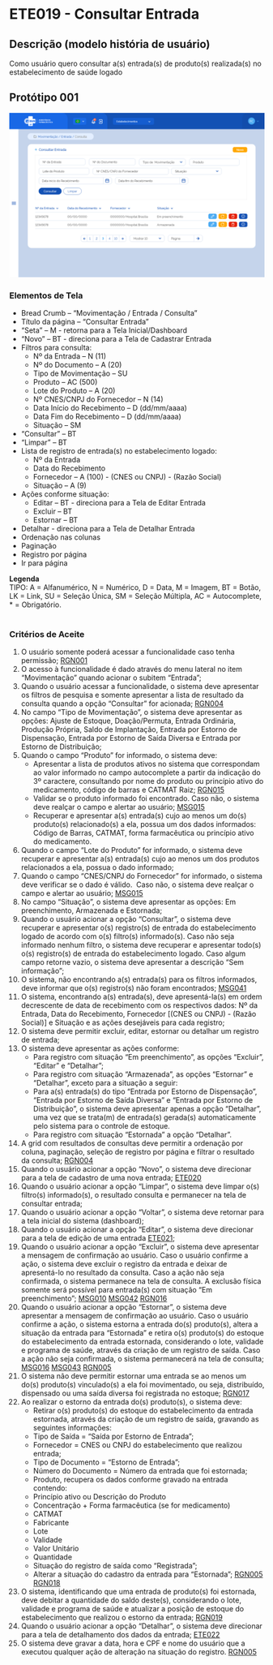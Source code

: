 # ETE019 - Consultar Entrada

## Descrição (modelo história de usuário)
Como usuário quero consultar a(s) entrada(s) de produto(s) realizada(s) no estabelecimento de saúde logado

## Protótipo 001
![alt text](../imagens/ete-019-prot-001.png)

### Elementos de Tela 
* Bread Crumb – “Movimentação / Entrada / Consulta” 
* Título da página – “Consultar Entrada” 
* “Seta” – M - retorna para a Tela Inicial/Dashboard 
* “Novo” – BT - direciona para a Tela de Cadastrar Entrada 
* Filtros para consulta: 
    * Nº da Entrada – N (11) 
    * Nº do Documento – A (20) 
    * Tipo de Movimentação – SU  
    * Produto – AC (500) 
    * Lote do Produto – A (20) 
    * Nº CNES/CNPJ do Fornecedor – N (14) 
    * Data Início do Recebimento – D (dd/mm/aaaa) 
    * Data Fim do Recebimento – D (dd/mm/aaaa) 
    * Situação – SM 
* “Consultar” – BT 
* “Limpar” – BT 
* Lista de registro de entrada(s) no estabelecimento logado: 
    * Nº da Entrada 
    * Data do Recebimento 
    * Fornecedor – A (100) - (CNES ou CNPJ) - (Razão Social) 
    * Situação – A (9) 
* Ações conforme situação: 
    * Editar – BT - direciona para a Tela de Editar Entrada  
    * Excluir – BT 
    * Estornar – BT 
* Detalhar - direciona para a Tela de Detalhar Entrada  
* Ordenação nas colunas 
* Paginação 
* Registro por página 
* Ir para página 

**Legenda**  
TIPO: A = Alfanumérico, N = Numérico, D = Data, M = Imagem, BT = Botão, LK = Link, SU = Seleção Única, SM = Seleção Múltipla, AC = Autocomplete, * = Obrigatório.  
 
### Critérios de Aceite
1. O usuário somente poderá acessar a funcionalidade caso tenha permissão; [RGN001](DocumentoDeRegrasv2.md#rgn001) 
2. O acesso à funcionalidade é dado através do menu lateral no item “Movimentação” quando acionar o subitem “Entrada”; 
3. Quando o usuário acessar a funcionalidade, o sistema deve apresentar os filtros de pesquisa e somente apresentar a lista de resultado da consulta quando a opção “Consultar” for acionada; [RGN004](DocumentoDeRegrasv2.md#rgn004) 
4. No campo “Tipo de Movimentação”, o sistema deve apresentar as opções: Ajuste de Estoque, Doação/Permuta, Entrada Ordinária, Produção Própria, Saldo de Implantação, Entrada por Estorno de Dispensação, Entrada por Estorno de Saída Diversa e Entrada por Estorno de Distribuição; 
5. Quando o campo “Produto” for informado, o sistema deve: 
      * Apresentar a lista de produtos ativos no sistema que correspondam ao valor informado no campo autocomplete a partir da indicação do 3º caractere, consultando por nome do produto ou princípio ativo do medicamento, código de barras e CATMAT Raiz; [RGN015](DocumentoDeRegrasv2.md#rgn015) 
      * Validar se o produto informado foi encontrado. Caso não, o sistema deve realçar o campo e alertar ao usuário; [MSG015](DocumentoDeMensagensv2.md#msg015) 
      * Recuperar e apresentar a(s) entrada(s) cujo ao menos um do(s) produto(s) relacionado(s) a ela, possua um dos dados informados: Código de Barras, CATMAT, forma farmacêutica ou princípio ativo do medicamento.  
6. Quando o campo “Lote do Produto” for informado, o sistema deve recuperar e apresentar a(s) entrada(s) cujo ao menos um dos produtos relacionados a ela, possua o dado informado; 
7. Quando o campo “CNES/CNPJ do Fornecedor” for informado, o sistema deve verificar se o dado é válido.  Caso não, o sistema deve realçar o campo e alertar ao usuário; [MSG015](DocumentoDeMensagensv2.md#msg015) 
8. No campo “Situação”, o sistema deve apresentar as opções: Em preenchimento, Armazenada e Estornada; 
9. Quando o usuário acionar a opção “Consultar”, o sistema deve recuperar e apresentar o(s) registro(s) de entrada do estabelecimento logado de acordo com o(s) filtro(s) informado(s). Caso não seja informado nenhum filtro, o sistema deve recuperar e apresentar todo(s) o(s) registro(s) de entrada do estabelecimento logado. Caso algum campo retorne vazio, o sistema deve apresentar a descrição “Sem informação”; 
10. O sistema, não encontrando a(s) entrada(s) para os filtros informados, deve informar que o(s) registro(s) não foram encontrados; [MSG041](DocumentoDeMensagensv2.md#msg041) 
11. O sistema, encontrando a(s) entrada(s), deve apresentá-la(s) em ordem decrescente de data de recebimento com os respectivos dados: Nº da Entrada, Data do Recebimento, Fornecedor [(CNES ou CNPJ) - (Razão Social)] e Situação e as ações desejáveis para cada registro; 
12. O sistema deve permitir excluir, editar, estornar ou detalhar um registro de entrada; 
13. O sistema deve apresentar as ações conforme: 
    * Para registro com situação “Em preenchimento”, as opções “Excluir”, “Editar” e “Detalhar”; 
    * Para registro com situação “Armazenada”, as opções “Estornar” e “Detalhar”, exceto para a situação a seguir: 
    * Para a(s) entrada(s) do tipo “Entrada por Estorno de Dispensação”, “Entrada por Estorno de Saída Diversa” e “Entrada por Estorno de Distribuição”, o sistema deve apresentar apenas a opção “Detalhar”, uma vez que se trata(m) de entrada(s) gerada(s) automaticamente pelo sistema para o controle de estoque. 
    * Para registro com situação “Estornada” a opção “Detalhar”. 
14. A grid com resultados de consultas deve permitir a ordenação por coluna, paginação, seleção de registro por página e filtrar o resultado da consulta; [RGN004](DocumentoDeRegrasv2.md#rgn004)  
15. Quando o usuário acionar a opção “Novo”, o sistema deve direcionar para a tela de cadastro de uma nova entrada; [ETE020](ETE020.md) 
16. Quando o usuário acionar a opção “Limpar”, o sistema deve limpar o(s) filtro(s) informado(s), o resultado consulta e permanecer na tela de consultar entrada;  
17. Quando o usuário acionar a opção “Voltar”, o sistema deve retornar para a tela inicial do sistema (dashboard); 
18. Quando o usuário acionar a opção “Editar”, o sistema deve direcionar para a tela de edição de uma entrada [ETE021](ETE021.md); 
19. Quando o usuário acionar a opção “Excluir”, o sistema deve apresentar a mensagem de confirmação ao usuário. Caso o usuário confirme a ação, o sistema deve excluir o registro da entrada e deixar de apresentá-lo no resultado da consulta. Caso a ação não seja confirmada, o sistema permanece na tela de consulta. A exclusão física somente será possível para entrada(s) com situação “Em preenchimento”; [MSG010](DocumentoDeMensagensv2.md#msg010) [MSG042](DocumentoDeMensagensv2.md#msg042) [RGN016](DocumentoDeRegrasv2.md#rgn016) 
20. Quando o usuário acionar a opção “Estornar”, o sistema deve apresentar a mensagem de confirmação ao usuário. Caso o usuário confirme a ação, o sistema estorna a entrada do(s) produto(s), altera a situação da entrada para “Estornada” e retira o(s) produto(s) do estoque do estabelecimento da entrada estornada, considerando o lote, validade e programa de saúde, através da criação de um registro de saída. Caso a ação não seja confirmada, o sistema permanecerá na tela de consulta; [MSG016](DocumentoDeMensagensv2.md#msg016) [MSG043](DocumentoDeMensagensv2.md#msg043) [RGN005](DocumentoDeRegrasv2.md#rgn005)  
21. O sistema não deve permitir estornar uma entrada se ao menos um do(s) produto(s) vinculado(s) a ela foi movimentado, ou seja, distribuído, dispensado ou uma saída diversa foi registrada no estoque; [RGN017](DocumentoDeRegrasv2.md#rgn017) 
22. Ao realizar o estorno da entrada do(s) produto(s), o sistema deve: 
    * Retirar o(s) produto(s) do estoque do estabelecimento da entrada estornada, através da criação de um registro de saída, gravando as seguintes informações: 
    * Tipo de Saída = “Saída por Estorno de Entrada”;  
    * Fornecedor = CNES ou CNPJ do estabelecimento que realizou entrada; 
    * Tipo de Documento = “Estorno de Entrada”; 
    * Número do Documento = Número da entrada que foi estornada; 
    * Produto, recupera os dados conforme gravado na entrada contendo: 
    * Princípio ativo ou Descrição do Produto 
    * Concentração + Forma farmacêutica (se for medicamento) 
    * CATMAT 
    * Fabricante 
    * Lote 
    * Validade 
    * Valor Unitário 
    * Quantidade  
    * Situação do registro de saída como “Registrada”; 
    * Alterar a situação do cadastro da entrada para “Estornada”; [RGN005](DocumentoDeRegrasv2.md#rgn005) [RGN018](DocumentoDeRegrasv2.md#rgn018) 
23. O sistema, identificando que uma entrada de produto(s) foi estornada, deve debitar a quantidade do saldo deste(s), considerando o lote, validade e programa de saúde e atualizar a posição de estoque do estabelecimento que realizou o estorno da entrada; [RGN019](DocumentoDeRegrasv2.md#rgn019) 
24. Quando o usuário acionar a opção “Detalhar”, o sistema deve direcionar para a tela de detalhamento dos dados da entrada; [ETE022](ETE022.md) 
25. O sistema deve gravar a data, hora e CPF e nome do usuário que a executou qualquer ação de alteração na situação do registro. [RGN005](DocumentoDeRegrasv2.md#rgn005) 
